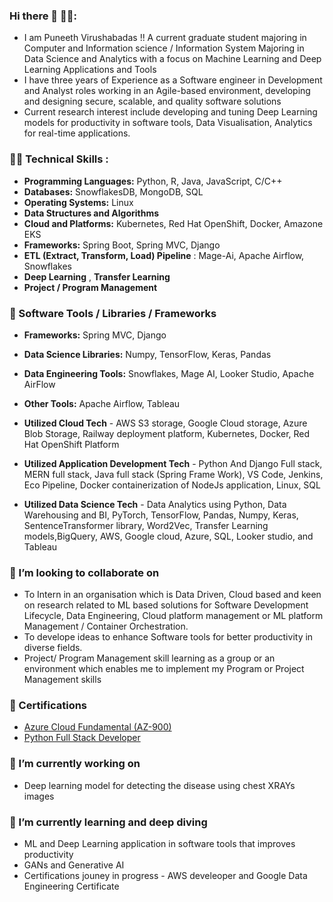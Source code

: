 ### Hi there 👋 🤵‍♂️:
- I am Puneeth Virushabadas !! A current graduate student majoring in Computer and Information science / Information System Majoring in Data Science and Analytics with a focus on Machine Learning and Deep Learning Applications and Tools
- I have three years of Experience as a Software engineer in Development and Analyst roles working in an Agile-based environment, developing and designing secure, scalable, and quality software solutions
- Current research interest include developing and tuning Deep Learning models for productivity in software tools, Data Visualisation, Analytics for real-time applications.

### 👨‍💻 Technical Skills :
- **Programming Languages:** Python, R, Java, JavaScript, C/C++
- **Databases:** SnowflakesDB, MongoDB, SQL
- **Operating Systems:** Linux
- **Data Structures and Algorithms**
- **Cloud and Platforms:** Kubernetes, Red Hat OpenShift, Docker, Amazone EKS
- **Frameworks:** Spring Boot, Spring MVC, Django
- **ETL (Extract, Transform, Load) Pipeline** : Mage-Ai, Apache Airflow, Snowflakes
- **Deep Learning** , **Transfer Learning**
- **Project / Program Management**

### 🔧 Software Tools / Libraries / Frameworks
- **Frameworks:** Spring MVC, Django
- **Data Science Libraries:** Numpy, TensorFlow, Keras, Pandas
- **Data Engineering Tools:** Snowflakes, Mage AI, Looker Studio, Apache AirFlow
- **Other Tools:** Apache Airflow,  Tableau

- **Utilized Cloud Tech** - AWS S3 storage, Google Cloud storage, Azure Blob Storage, Railway deployment platform, Kubernetes, Docker, Red Hat OpenShift Platform
- **Utilized Application Development Tech** - Python And Django Full stack, MERN full stack, Java full stack (Spring Frame Work), VS Code, Jenkins, Eco Pipeline, Docker containerization of NodeJs application, Linux, SQL
- **Utilized Data Science Tech** - Data Analytics using Python, Data Warehousing and BI, PyTorch, TensorFlow, Pandas, Numpy, Keras, SentenceTransformer library, Word2Vec, Transfer Learning models,BigQuery, AWS, Google cloud, Azure, SQL, Looker studio, and Tableau

### 👯 I’m looking to collaborate on
- To Intern in an organisation which is Data Driven, Cloud based and keen on research related to ML based solutions for Software Development Lifecycle, Data Engineering, Cloud platform management or ML platform Management / Container Orchestration.
- To develope ideas to enhance Software tools for better productivity in diverse fields.
- Project/ Program Management skill learning as a group or an environment which enables me to implement my Program or Project Management skills


### 🥇 Certifications
- [Azure Cloud Fundamental (AZ-900)](https://www.credly.com/badges/04afa1b1-f74c-40b8-935d-28cb9ecebaac/public_url)
- [Python Full Stack Developer](https://www.udemy.com/certificate/UC-c3b2f997-cac1-4d7e-a0d4-43dca16710a5/)

### 🔭 I’m currently working on
  - Deep learning model for detecting the disease using chest XRAYs images

### 🌱 I’m currently learning and deep diving
  - ML and Deep Learning application in software tools that improves productivity
  - GANs and Generative AI
  - Certifications jouney in progress - AWS develeoper and Google Data Engineering Certificate

<!--
**PuneethVP/PuneethVP** is a ✨ _special_ ✨ repository because its `README.md` (this file) appears on your GitHub profile.

Here are some ideas to get you started:

- 🔭 I’m currently working on ...
- 🌱 I’m currently learning ...
- 👯 I’m looking to collaborate on ...
- 🤔 I’m looking for help with ...
- 💬 Ask me about ...
- 📫 How to reach me: ...
- 😄 Pronouns: ...
- ⚡ Fun fact: ...
